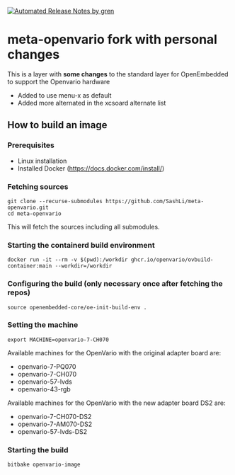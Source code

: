 [![Automated Release Notes by gren](https://img.shields.io/badge/%F0%9F%A4%96-release%20notes-00B2EE.svg)](https://github-tools.github.io/github-release-notes/)

# meta-openvario fork with personal changes

This is a layer with **some changes** to the standard layer for OpenEmbedded to support the Openvario hardware

* Added to use menu-x as default
* Added more alternated in the xcsoard alternate list

## How to build an image

### Prerequisites

 - Linux installation 
 - Installed Docker (https://docs.docker.com/install/)
 
### Fetching sources

```
git clone --recurse-submodules https://github.com/SashLi/meta-openvario.git
cd meta-openvario
```

This will fetch the sources including all submodules.

### Starting the containerd build environment
```
docker run -it --rm -v $(pwd):/workdir ghcr.io/openvario/ovbuild-container:main --workdir=/workdir
```

### Configuring the build (only necessary once after fetching the repos)

```
source openembedded-core/oe-init-build-env .
```

### Setting the machine

```
export MACHINE=openvario-7-CH070
```

Available machines for the OpenVario with the original adapter board are:
- openvario-7-PQ070
- openvario-7-CH070
- openvario-57-lvds
- openvario-43-rgb

Available machines for the OpenVario with the new adapter board DS2 are:
- openvario-7-CH070-DS2
- openvario-7-AM070-DS2
- openvario-57-lvds-DS2

### Starting the build

```
bitbake openvario-image
```
